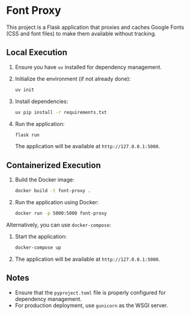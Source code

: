 # Font Proxy

This project is a Flask application that proxies and caches Google Fonts (CSS and font files) to make them available without tracking.

## Local Execution

1. Ensure you have `uv` installed for dependency management.
2. Initialize the environment (if not already done):

   ```bash
   uv init
   ```

3. Install dependencies:

   ```bash
   uv pip install -r requirements.txt
   ```

4. Run the application:

   ```bash
   flask run
   ```

   The application will be available at `http://127.0.0.1:5000`.

## Containerized Execution

1. Build the Docker image:

   ```bash
   docker build -t font-proxy .
   ```

2. Run the application using Docker:

   ```bash
   docker run -p 5000:5000 font-proxy
   ```

Alternatively, you can use `docker-compose`:

1. Start the application:

   ```bash
   docker-compose up
   ```

2. The application will be available at `http://127.0.0.1:5000`.

## Notes

- Ensure that the `pyproject.toml` file is properly configured for dependency management.
- For production deployment, use `gunicorn` as the WSGI server.
